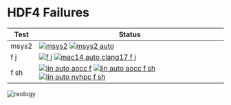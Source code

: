 # HDF4 Failures

| Test | Status |
| -----| ------ |
|msys2|[![msys2](https://github.com/hdfeos/hdf4/actions/workflows/msys2.yml/badge.svg)](https://github.com/hdfeos/hdf4/actions/workflows/msys2.yml) [![msys2 auto](https://github.com/hdfeos/hdf4/actions/workflows/msys2-auto.yml/badge.svg)](https://github.com/hdfeos/hdf4/actions/workflows/msys2-auto.yml)|
|f j| [![f j](https://github.com/hdfeos/hdf4/actions/workflows/f-j.yml/badge.svg)](https://github.com/hdfeos/hdf4/actions/workflows/f-j.yml) [![mac14 auto clang17 f j](https://github.com/hdfeos/hdf4/actions/workflows/mac14-auto-clang17-f-j.yml/badge.svg)](https://github.com/hdfeos/hdf4/actions/workflows/mac14-auto-clang17-f-j.yml) |
|f sh| [![lin auto aocc f](https://github.com/hdfeos/hdf4/actions/workflows/lin-auto-aocc-f.yml/badge.svg)](https://github.com/hdfeos/hdf4/actions/workflows/lin-auto-aocc-f.yml) [![lin auto aocc f sh](https://github.com/hdfeos/hdf4/actions/workflows/lin-auto-aocc-f-sh.yml/badge.svg)](https://github.com/hdfeos/hdf4/actions/workflows/lin-auto-aocc-f-sh.yml) [![lin auto nvhpc f sh](https://github.com/hdfeos/hdf4/actions/workflows/lin-auto-nvhpc-f-sh.yml/badge.svg)](https://github.com/hdfeos/hdf4/actions/workflows/lin-auto-nvhpc-f-sh.yml)|

![reology](https://repology.org/badge/vertical-allrepos/hdf.svg?header=hdf)

